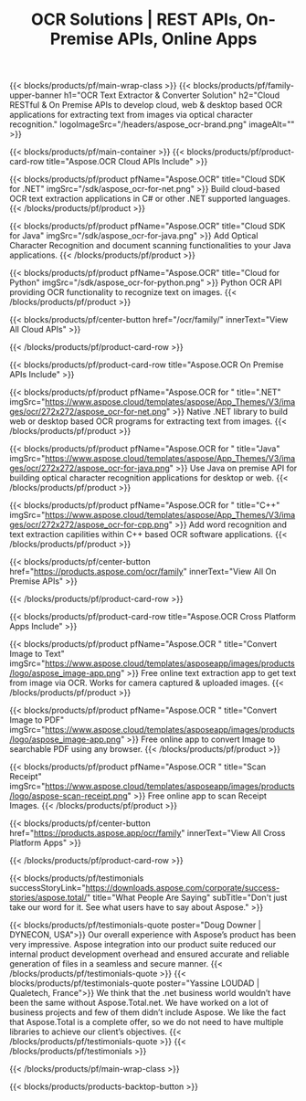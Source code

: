 ﻿---
title: OCR Solutions | REST APIs, On-Premise APIs, Online Apps 
description: Cloud RESTful & On Premise APIs to develop cloud, web & desktop based OCR applications for extracting text from images via optical character recognition
weight: 70
url: /
---

{{< blocks/products/pf/main-wrap-class >}}
{{< blocks/products/pf/family-upper-banner h1="OCR Text Extractor & Converter Solution" h2="Cloud RESTful & On Premise APIs to develop cloud, web & desktop based OCR applications for extracting text from images via optical character recognition." logoImageSrc="/headers/aspose_ocr-brand.png" imageAlt="" >}}

{{< blocks/products/pf/main-container >}}
{{< blocks/products/pf/product-card-row title="Aspose.OCR Cloud APIs Include" >}}

{{< blocks/products/pf/product pfName="Aspose.OCR" title="Cloud SDK for .NET" imgSrc="/sdk/aspose_ocr-for-net.png" >}}
Build cloud-based OCR text extraction applications in C# or other .NET supported languages.
{{< /blocks/products/pf/product >}}

{{< blocks/products/pf/product pfName="Aspose.OCR" title="Cloud SDK for Java" imgSrc="/sdk/aspose_ocr-for-java.png" >}}
Add Optical Character Recognition and document scanning functionalities to your Java applications.
{{< /blocks/products/pf/product >}}

{{< blocks/products/pf/product pfName="Aspose.OCR" title="Cloud for Python" imgSrc="/sdk/aspose_ocr-for-python.png" >}}
Python OCR API providing OCR functionality to recognize text on images.
{{< /blocks/products/pf/product >}}

{{< blocks/products/pf/center-button href="/ocr/family/" innerText="View All Cloud APIs" >}}

{{< /blocks/products/pf/product-card-row >}}

{{< blocks/products/pf/product-card-row title="Aspose.OCR On Premise APIs Include" >}}

{{< blocks/products/pf/product pfName="Aspose.OCR for " title=".NET" imgSrc="https://www.aspose.cloud/templates/aspose/App_Themes/V3/images/ocr/272x272/aspose_ocr-for-net.png" >}}
Native .NET library to build web or desktop based OCR programs for extracting text from images.
{{< /blocks/products/pf/product >}}

{{< blocks/products/pf/product pfName="Aspose.OCR for " title="Java" imgSrc="https://www.aspose.cloud/templates/aspose/App_Themes/V3/images/ocr/272x272/aspose_ocr-for-java.png" >}}
Use Java on premise API for building optical character recognition applications for desktop or web.
{{< /blocks/products/pf/product >}}

{{< blocks/products/pf/product pfName="Aspose.OCR for " title="C++" imgSrc="https://www.aspose.cloud/templates/aspose/App_Themes/V3/images/ocr/272x272/aspose_ocr-for-cpp.png" >}}
Add word recognition and text extraction capilities within C++ based OCR software applications.
{{< /blocks/products/pf/product >}}

{{< blocks/products/pf/center-button href="https://products.aspose.com/ocr/family" innerText="View All On Premise APIs" >}}

{{< /blocks/products/pf/product-card-row >}}

{{< blocks/products/pf/product-card-row title="Aspose.OCR Cross Platform Apps Include" >}}

{{< blocks/products/pf/product pfName="Aspose.OCR " title="Convert Image to Text" imgSrc="https://www.aspose.cloud/templates/asposeapp/images/products/logo/aspose_image-app.png" >}}
Free online text extraction app to get text from image via OCR. Works for camera captured & uploaded images.
{{< /blocks/products/pf/product >}}

{{< blocks/products/pf/product pfName="Aspose.OCR " title="Convert Image to PDF" imgSrc="https://www.aspose.cloud/templates/asposeapp/images/products/logo/aspose_image-app.png" >}}
Free online app to convert Image to searchable PDF using any browser.
{{< /blocks/products/pf/product >}}

{{< blocks/products/pf/product pfName="Aspose.OCR " title="Scan Receipt" imgSrc="https://www.aspose.cloud/templates/asposeapp/images/products/logo/aspose-scan-receipt.png" >}}
Free online app to scan Receipt Images.
{{< /blocks/products/pf/product >}}

{{< blocks/products/pf/center-button href="https://products.aspose.app/ocr/family" innerText="View All Cross Platform Apps" >}}

{{< /blocks/products/pf/product-card-row >}}

{{< blocks/products/pf/testimonials successStoryLink="https://downloads.aspose.com/corporate/success-stories/aspose.total/" title="What People Are Saying" subTitle="Don't just take our word for it. See what users have to say about Aspose." >}}

{{< blocks/products/pf/testimonials-quote poster="Doug Downer | DYNECON, USA">}}
Our overall experience with Aspose’s product has been very impressive. Aspose integration into our product suite reduced our internal product development overhead and ensured accurate and reliable generation of files in a seamless and secure manner.
{{< /blocks/products/pf/testimonials-quote >}}
{{< blocks/products/pf/testimonials-quote poster="Yassine LOUDAD | Qualetech, France">}}
We think that the .net business world wouldn’t have been the same without Aspose.Total.net. We have worked on a lot of business projects and few of them didn’t include Aspose. We like the fact that Aspose.Total is a complete offer, so we do not need to have multiple libraries to achieve our client’s objectives.
{{< /blocks/products/pf/testimonials-quote >}}
{{< /blocks/products/pf/testimonials >}}

{{< /blocks/products/pf/main-wrap-class >}}

{{< blocks/products/products-backtop-button >}}
